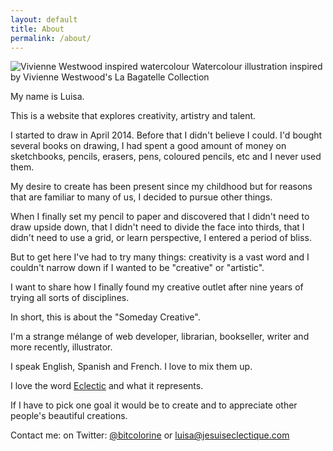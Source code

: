 ```yaml
---
layout: default
title: About
permalink: /about/
---
```


<img src="{{ site.baseurl }}/assets/img/vivienne-inspired.jpg" alt="Vivienne Westwood inspired watercolour">
<span class="caption">Watercolour illustration inspired by Vivienne Westwood's La Bagatelle Collection</span>

My name is Luisa.

This is a website that explores creativity, artistry and talent. 

I started to draw in April 2014. Before that I didn't believe I could. I'd bought several books on drawing, I had spent a good amount of money on sketchbooks, pencils, erasers, pens, coloured pencils, etc and I never used them.

My desire to create has been present since my childhood but for reasons that are familiar to many of us, I decided to pursue other things.  

When I finally set my pencil to paper and discovered that I didn't need to draw upside down, that I didn't need to divide the face into thirds, that I didn't need to use a grid, or learn perspective, I entered a period of bliss.

But to get here I've had to try many things: creativity is a vast word and I couldn't narrow down if I wanted to be "creative" or "artistic".

I want to share how I finally found my creative outlet after nine years of trying all sorts of disciplines.  

In short, this is about the "Someday Creative".  

I'm a strange mélange of web developer, librarian, bookseller, writer and more recently, illustrator. 

 I speak English, Spanish and French. I love to mix them up.

 I love the word [Eclectic](http://geniscarreras.com/philographics/#/eclecticism/) and what it represents. 

If I have to pick one goal it would be to create and to appreciate other people's beautiful creations. 



<!--I give up on that. I tend to blog in Spanish and French sometimes.

I've had many blogs. One ran for 8 years. 
I tried all the platforms: Blogger, Typepad, WordPress both the free and the hosted version and Tumblr.
After I closed the 8 year old blog I could never feel at home. I was always afraid I would lose my content, or that it would be impossible to export. Tumblr being the most recent example.

So using my front-end skills and a lot of patience, I decided to give Jekyll a try. My site will always be with me. Though at the moment I'm hosting it on Github pages, if Github pulls [another](http://online.wsj.com/articles/harassment-claims-make-startup-github-grow-up-1405639553) funny stunt, I can simply grab all my files and put them elsewhere.


To calm my obsessions [I illustrate.](http://miraenmiburbuja.tumblr.com) -->



Contact me:
on Twitter: [@bitcolorine](http://twitter.com/bitcolorine)
or luisa@jesuiseclectique.com


